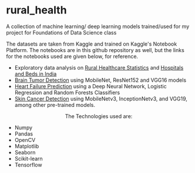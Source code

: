 # rural_health

A collection of machine learning/ deep learning models trained/used for my project for Foundations of Data Science class

The datasets are taken from Kaggle and trained on Kaggle's Notebook Platform. The notebooks are in this github repository as well, but the links for the notebooks used are given below, for reference.

- Exploratory data analysis on [Rural Healthcare Statistics](https://www.kaggle.com/code/anushkpandey/kagglenb01) and [Hospitals and Beds in India](https://www.kaggle.com/code/anushkpandey/kagglenb02)
- [Brain Tumor Detection](https://www.kaggle.com/code/anushkpandey/kagglenb03) using MobileNet, ResNet152 and VGG16 models
- [Heart Failure Prediction](https://www.kaggle.com/code/anushkpandey/kagglenb04) using a Deep Neural Network, Logistic Regression and Random Forests Classifiers
- [Skin Cancer Detection](https://www.kaggle.com/code/anushkpandey/skincancer-1-mobilenet) using MobileNetv3, InceptionNetv3, and VGG19, among other pre-trained models.

<center>The Technologies used are:</center>

- Numpy
- Pandas
- OpenCV
- Matplotlib
- Seaborn
- Scikit-learn
- Tensorflow
